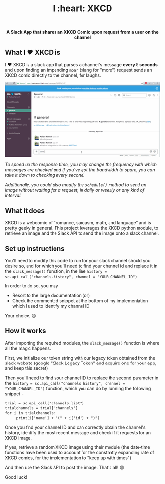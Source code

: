 <h1 align = "center"> I :heart: XKCD </h1> <br>
<p align = "center"> <b> A Slack App that shares an XKCD Comic upon request from a user on the channel </b> </p>


## What I :heart: XKCD is
I :heart: XKCD is a slack app that parses a channel's message **every 5 seconds** and upon finding an impending `moar` (slang for "more") request sends an XKCD comic directly to the channel, for laughs.

![](https://github.com/RameshAditya/i-love-xkcd/blob/master/sample.gif)


*To speed up the response time, you may change the frequency with which messages are checked and if you've got the bandwidth to spare, you can take it down to checking every second.*

*Additionally, you could also modify the `schedule()` method to send an image without waiting for a request, in daily or weekly or any kind of interval.*

## What it does
XKCD is a webcomic of "romance, sarcasm, math, and language" and is pretty geeky in general. This project leverages the XKCD python module, to retrieve an image and the Slack API to send the image onto a slack channel.

## Set up instructions
You'll need to modify this code to run for your slack channel should you desire so, and for which you'll need to find your channel id and replace it in the `slack_message()` function, in the line `history = sc.api_call("channels.history", channel = "YOUR_CHANNEL_ID")`

In order to do so, you may
* Resort to the large documentation (or)
* Check the commented snippet at the bottom of my implementation which I used to identify my channel ID

Your choice. :smile:

## How it works
After importing the required modules, the `slack_message()` function is where all the magic happens.

First, we initialize our token string with our legacy token obtained from the slack website (google "Slack Legacy Token" and acquire one for your app, and keep this secret)

Then you'll need to find your channel ID to replace the second parameter in the `history = sc.api_call("channels.history", channel = "YOUR_CHANNEL_ID")` function, which you can do by running the following snippet -

```
trial = sc.api_call("channels.list")
trialchannels = trial['channels']
for i in trialchannels:
     print(i['name'] + "(" + i['id'] + ")")
```
Once you find your channel ID and can correctly obtain the channel's history, identify the most recent message and check if it requests for an XKCD image.

If yes, retrieve a random XKCD image using their module (the date-time functions have been used to account for the constantly expanding rate of XKCD comics, for the implementation to "keep up with times")

And then use the Slack API to post the image. That's all! :smile:

Good luck!
